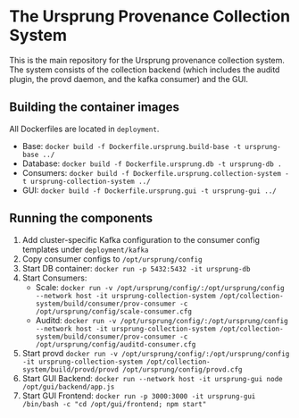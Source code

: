 # The Ursprung Provenance Collection System

This is the main repository for the Ursprung provenance collection system.
The system consists of the collection backend (which includes the auditd
plugin, the provd daemon, and the kafka consumer) and the GUI.

## Building the container images

All Dockerfiles are located in `deployment`.

- Base: `docker build -f Dockerfile.ursprung.build-base -t ursprung-base ../`
- Database: `docker build -f Dockerfile.ursprung.db -t ursprung-db .`
- Consumers: `docker build -f Dockerfile.ursprung.collection-system -t ursprung-collection-system ../`
- GUI: `docker build -f Dockerfile.ursprung.gui -t ursprung-gui ../`

## Running the components

1. Add cluster-specific Kafka configuration to the consumer config templates under `deployment/kafka`
2. Copy consumer configs to `/opt/ursprung/config`
3. Start DB container: `docker run -p 5432:5432 -it ursprung-db`
4. Start Consumers:
    * Scale: `docker run -v /opt/ursprung/config/:/opt/ursprung/config --network host -it ursprung-collection-system /opt/collection-system/build/consumer/prov-consumer -c /opt/ursprung/config/scale-consumer.cfg`
    * Auditd: `docker run -v /opt/ursprung/config/:/opt/ursprung/config --network host -it ursprung-collection-system /opt/collection-system/build/consumer/prov-consumer -c /opt/ursprung/config/auditd-consumer.cfg`
5. Start provd `docker run -v /opt/ursprung/config/:/opt/ursprung/config -it ursprung-collection-system /opt/collection-system/build/provd/provd /opt/ursprung/config/provd.cfg`
5. Start GUI Backend: `docker run --network host -it ursprung-gui node /opt/gui/backend/app.js`
6. Start GUI Frontend: `docker run -p 3000:3000 -it ursprung-gui /bin/bash -c "cd /opt/gui/frontend; npm start"` 
